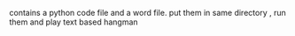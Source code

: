 contains a python code file and a word file.
put them in same directory , run them and play text based hangman
